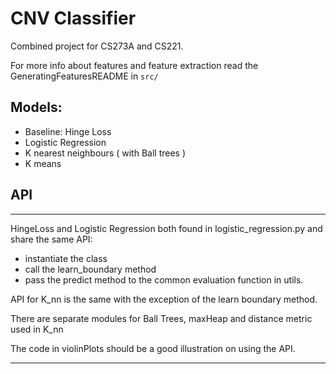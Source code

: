 CNV Classifier
====================

Combined project for CS273A and CS221. 

For more info about features and feature extraction read the GeneratingFeaturesREADME in `src/`

## Models: 

* Baseline: Hinge Loss 
* Logistic Regression 
* K nearest neighbours ( with Ball trees )
* K means 

## API 

--------------------------------
HingeLoss and Logistic Regression both found in logistic\_regression.py and share the same API: 

* instantiate the class
* call the learn\_boundary method 
* pass the predict method to the common evaluation function in utils. 

API for K\_nn is the same with the exception of the learn boundary method. 

There are separate modules for Ball Trees, maxHeap and distance metric used in K\_nn 

The code in violinPlots should be a good illustration on using the API. 

--------------------------------
